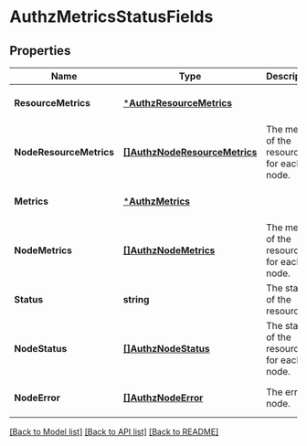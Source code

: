 # AuthzMetricsStatusFields

## Properties
Name | Type | Description | Notes
------------ | ------------- | ------------- | -------------
**ResourceMetrics** | [***AuthzResourceMetrics**](authz.resource_metrics.md) |  | [optional] [default to null]
**NodeResourceMetrics** | [**[]AuthzNodeResourceMetrics**](authz.node_resource_metrics.md) | The metrics of the resource for each node. | [optional] [default to null]
**Metrics** | [***AuthzMetrics**](authz.metrics.md) |  | [optional] [default to null]
**NodeMetrics** | [**[]AuthzNodeMetrics**](authz.node_metrics.md) | The metrics of the resource for each node. | [optional] [default to null]
**Status** | **string** | The status of the resource. | [optional] [default to null]
**NodeStatus** | [**[]AuthzNodeStatus**](authz.node_status.md) | The status of the resource for each node. | [optional] [default to null]
**NodeError** | [**[]AuthzNodeError**](authz.node_error.md) | The error of node. | [optional] [default to null]

[[Back to Model list]](../README.md#documentation-for-models) [[Back to API list]](../README.md#documentation-for-api-endpoints) [[Back to README]](../README.md)

